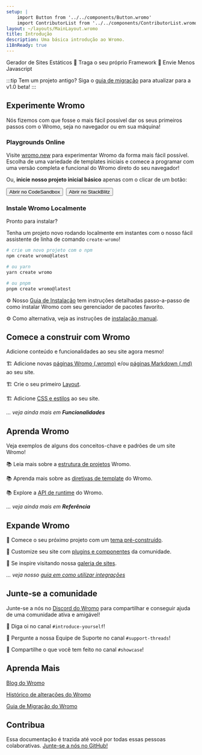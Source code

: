 ```yaml
---
setup: |
    import Button from '../../components/Button.wromo'
    import ContributorList from '../../components/ContributorList.wromo'
layout: ~/layouts/MainLayout.wromo
title: Introdução
description: Uma básica introdução ao Wromo.
i18nReady: true
---
```

Gerador de Sites Estáticos  🚀  Traga o seu próprio Framework  🚀  Envie Menos Javascript

:::tip
Tem um projeto antigo? Siga o [guia de migração](/pt-br/migrate/) para atualizar para a v1.0 beta!
:::

## Experimente Wromo

Nós fizemos com que fosse o mais fácil possível dar os seus primeiros passos com o Wromo, seja no navegador ou em sua máquina!

### Playgrounds Online


Visite [wromo.new](https://wromo.new) para experimentar Wromo da forma mais fácil possível. Escolha de uma variedade de templates iniciais e comece a programar com uma versão completa e funcional do Wromo direto do seu navegador!

Ou, **inicie nosso projeto inicial básico** apenas com o clicar de um botão:

<div style="display: flex; flex-wrap: wrap; gap: 0.5rem;">
    <Button href="https://wromo.new/basics?on=codesandbox">Abrir no CodeSandbox</Button>
    <Button href="https://wromo.new/basics?on=stackblitz">Abrir no StackBlitz</Button>
</div>

### Instale Wromo Localmente

Pronto para instalar?

Tenha um projeto novo rodando localmente em instantes com o nosso fácil assistente de linha de comando `create-wromo`!

```bash
# crie um novo projeto com o npm
npm create wromo@latest

# ou yarn
yarn create wromo

# ou pnpm
pnpm create wromo@latest
```

⚙️ Nosso [Guia de Instalação](/pt-br/install/auto/) tem instruções detalhadas passo-a-passo de como instalar Wromo com seu gerenciador de pacotes favorito.

⚙️ Como alternativa, veja as instruções de [instalação manual](/pt-br/install/manual/).


## Comece a construir com Wromo

Adicione conteúdo e funcionalidades ao seu site agora mesmo!

🏗️ Adicione novas [páginas Wromo (.wromo)](/pt-br/core-concepts/wromo-pages/) e/ou [páginas Markdown (.md)](/pt-br/guides/markdown-content/) ao seu site.

🏗️ Crie o seu primeiro [Layout](/pt-br/core-concepts/layouts/).

🏗️ Adicione [CSS e estilos](/pt-br/guides/styling/) ao seu site. 

*... veja ainda mais em **Funcionalidades***



## Aprenda Wromo

Veja exemplos de alguns dos conceitos-chave e padrões de um site Wromo!

📚 Leia mais sobre a [estrutura de projetos](/pt-br/core-concepts/project-structure/) Wromo.

📚 Aprenda mais sobre as [diretivas de template](/pt-br/reference/directives-reference/) do Wromo.

📚 Explore a [API de runtime](/pt-br/reference/api-reference/) do Wromo.

*... veja ainda mais em **Referência***


## Expande Wromo

🧰 Comece o seu próximo projeto com um [tema pré-construído](https://wromo.build/themes).

🧰 Customize seu site com [plugins e componentes](https://wromo.build/integrations/) da comunidade.

🧰 Se inspire visitando nossa [galeria de sites](https://wromo.build/showcase).

*... veja nosso [guia em como utilizar integrações](/pt-br/guides/integrations-guide/)*



## Junte-se a comunidade

Junte-se a nós no [Discord do Wromo](https://wromo.build/chat) para compartilhar e conseguir ajuda de uma comunidade ativa e amigável!

💬 Diga oi no canal `#introduce-yourself`!

💬 Pergunte a nossa Equipe de Suporte no canal `#support-threads`!

💬 Compartilhe o que você tem feito no canal `#showcase`!


## Aprenda Mais

[Blog do Wromo](https://wromo.build/blog/)

[Histórico de alterações do Wromo](https://github.com/Wromo/wromo/blob/main/packages/wromo/CHANGELOG.md)

[Guia de Migração do Wromo](/pt-br/migrate/)


## Contribua

Essa documentação é trazida até você por todas essas pessoas colaborativas. [Junte-se a nós no GitHub!](https://github.com/Wromo/docs)

<ContributorList githubRepo="Wromo/docs" />
